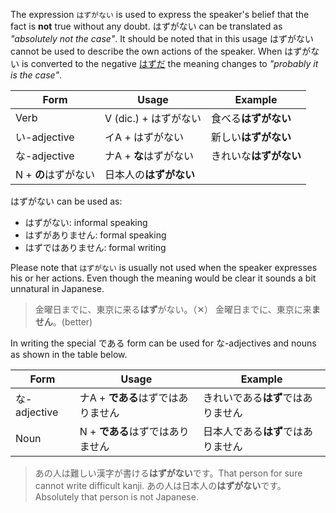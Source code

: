 The expression `はずがない` is used to express the speaker's belief that the fact is **not** true without any doubt. はずがない can be translated as *"absolutely not the case"*. It should be noted that in this usage はずがない cannot be used to describe the own actions of the speaker.
When はずがない is converted to the negative [はずだ](249) the meaning changes to *"probably it is the case"*.

|Form|Usage|Example|
|-|-|-|
|Verb|V (dic.) + はずがない|食べる**はずがない**|
|い-adjective|イA + はずがない|新しい**はずがない**|
|な-adjective|ナA + **な**はずがない|きれいな**はずがない**|
|N + **の**はずがない|日本人の**はずがない**|

はずがない can be used as:
- はずがない: informal speaking
- はずがありません: formal speaking
- はずではありません: formal writing

Please note that `はずがない` is usually not used when the speaker expresses his or her actions. Even though the meaning would be clear it sounds a bit unnatural in Japanese.
>金曜日までに、東京に来る**はず**がない。（✕）
>金曜日までに、東京に来**ません**。(better)

In writing the special である form can be used for な-adjectives and nouns as shown in the table below.

|Form|Usage|Example|
|-|-|-|
|な-adjective|ナA + **である**はずではありません|きれいである**はず**ではありません|
|Noun|N + **である**はずではありません|日本人である**はず**ではありません|

>あの人は難しい漢字が書ける**はずがない**です。That person for sure cannot write difficult kanji.
>あの人は日本人の**はずがない**です。Absolutely that person is not Japanese.